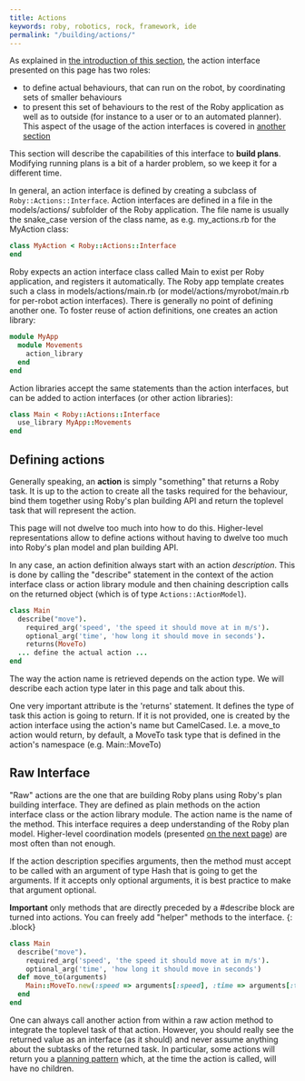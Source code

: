 ```yaml
---
title: Actions
keywords: roby, robotics, rock, framework, ide
permalink: "/building/actions/"
---
```


As explained in [the introduction of this section](index.html), the action
interface presented on this page has two roles:

 - to define actual behaviours, that can run on the robot, by coordinating sets
   of smaller behaviours
 - to present this set of behaviours to the rest of the Roby application as well
   as to outside (for instance to a user or to an automated planner). This
   aspect of the usage of the action interfaces is covered in [another
   section](interacting)

This section will describe the capabilities of this interface to __build
plans__. Modifying running plans is a bit of a harder problem, so we keep it
for a different time.

In general, an action interface is defined by creating a subclass of
`Roby::Actions::Interface`. Action interfaces are defined in
a file in the models/actions/ subfolder of the Roby application. The file name is usually
the snake_case version of the class name, as e.g. my_actions.rb for the MyAction
class:

~~~ ruby
class MyAction < Roby::Actions::Interface
end
~~~

Roby expects an action interface class called Main to exist per Roby
application, and registers it automatically. The Roby app template creates such
a class in models/actions/main.rb (or model/actions/myrobot/main.rb for
per-robot action interfaces). There is generally no point of defining another
one. To foster reuse of action definitions, one creates an action library:

~~~ ruby
module MyApp
  module Movements
    action_library
  end
end
~~~

Action libraries accept the same statements than the action interfaces, but can
be added to action interfaces (or other action libraries):

~~~ ruby
class Main < Roby::Actions::Interface
  use_library MyApp::Movements
end
~~~

Defining actions
----------------
Generally speaking, an __action__ is simply "something" that returns a Roby
task.  It is up to the action to create all the tasks required for the
behaviour, bind them together using Roby's plan building API and return the
toplevel task that will represent the action.

This page will not dwelve too much into how to do this. Higher-level
representations allow to define actions without having to dwelve too much into
Roby's plan model and plan building API.

In any case, an action definition always start with an action _description_.
This is done by calling the "describe" statement in the context of the action
interface class or action library module and then chaining description calls on
the returned object (which is of type `Actions::ActionModel`).

~~~ ruby
class Main
  describe("move").
    required_arg('speed', 'the speed it should move at in m/s').
    optional_arg('time', 'how long it should move in seconds').
    returns(MoveTo)
  ... define the actual action ...
end
~~~

The way the action name is retrieved depends on the action type. We will
describe each action type later in this page and talk about this.

One very important attribute is the 'returns' statement. It defines the type of
task this action is going to return. If it is not provided, one is created by
the action interface using the action's name but CamelCased. I.e. a move_to
action would return, by default, a MoveTo task type that is defined in the
action's namespace (e.g. Main::MoveTo)

Raw Interface
-------------
"Raw" actions are the one that are building Roby plans using Roby's plan
building interface. They are defined as plain methods on the action interface
class or the action library module. The action name is the name of the method.
This interface requires a deep understanding of the Roby plan model.
Higher-level coordination models (presented [on the next
page](action_coordination.html)) are most often than not enough.

If the action description specifies arguments, then the method must accept to be
called with an argument of type Hash that is going to get the arguments. If it
accepts only optional arguments, it is best practice to make that argument
optional.

__Important__ only methods that are directly preceded by a #describe block are
turned into actions. You can freely add "helper" methods to the interface.
{: .block}

~~~ ruby
class Main
  describe("move").
    required_arg('speed', 'the speed it should move at in m/s').
    optional_arg('time', 'how long it should move in seconds')
  def move_to(arguments)
    Main::MoveTo.new(:speed => arguments[:speed], :time => arguments[:time])
  end
end
~~~

One can always call another action from within a raw action method to integrate
the toplevel task of that action. However, you should really see the returned
value as an interface (as it should) and never assume anything about the
subtasks of the returned task. In particular, some actions will return you a
[planning pattern](runtime.html#planning-pattern) which, at the time the action
is called, will have no children.

